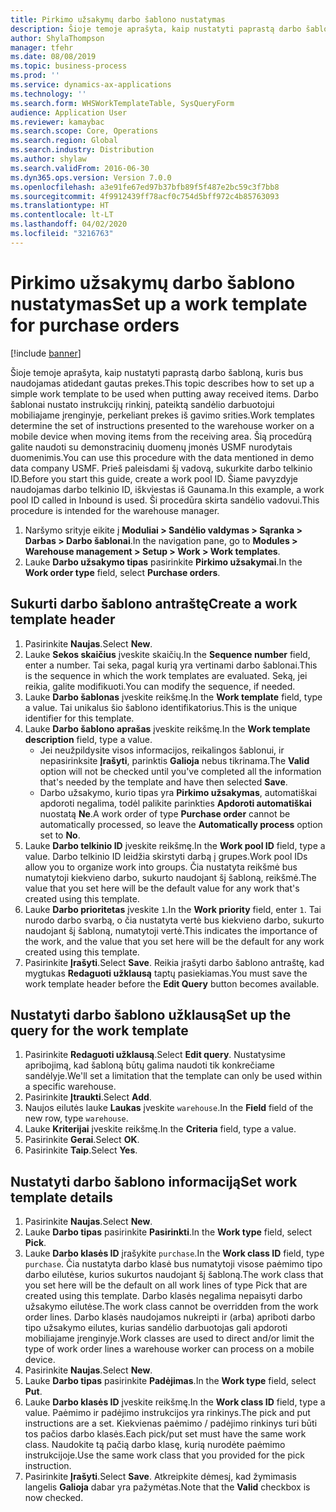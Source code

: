 ```yaml
---
title: Pirkimo užsakymų darbo šablono nustatymas
description: Šioje temoje aprašyta, kaip nustatyti paprastą darbo šabloną, kuris bus naudojamas atidedant gautas prekes.
author: ShylaThompson
manager: tfehr
ms.date: 08/08/2019
ms.topic: business-process
ms.prod: ''
ms.service: dynamics-ax-applications
ms.technology: ''
ms.search.form: WHSWorkTemplateTable, SysQueryForm
audience: Application User
ms.reviewer: kamaybac
ms.search.scope: Core, Operations
ms.search.region: Global
ms.search.industry: Distribution
ms.author: shylaw
ms.search.validFrom: 2016-06-30
ms.dyn365.ops.version: Version 7.0.0
ms.openlocfilehash: a3e91fe67ed97b37bfb89f5f487e2bc59c3f7bb8
ms.sourcegitcommit: 4f9912439ff78acf0c754d5bff972c4b85763093
ms.translationtype: HT
ms.contentlocale: lt-LT
ms.lasthandoff: 04/02/2020
ms.locfileid: "3216763"
---
```

# <a name="set-up-a-work-template-for-purchase-orders"></a><span data-ttu-id="43bda-103">Pirkimo užsakymų darbo šablono nustatymas</span><span class="sxs-lookup"><span data-stu-id="43bda-103">Set up a work template for purchase orders</span></span>

[!include [banner](../../includes/banner.md)]

<span data-ttu-id="43bda-104">Šioje temoje aprašyta, kaip nustatyti paprastą darbo šabloną, kuris bus naudojamas atidedant gautas prekes.</span><span class="sxs-lookup"><span data-stu-id="43bda-104">This topic describes how to set up a simple work template to be used when putting away received items.</span></span> <span data-ttu-id="43bda-105">Darbo šablonai nustato instrukcijų rinkinį, pateiktą sandėlio darbuotojui mobiliajame įrenginyje, perkeliant prekes iš gavimo srities.</span><span class="sxs-lookup"><span data-stu-id="43bda-105">Work templates determine the set of instructions presented to the warehouse worker on a mobile device when moving items from the receiving area.</span></span> <span data-ttu-id="43bda-106">Šią procedūrą galite naudoti su demonstracinių duomenų įmonės USMF nurodytais duomenimis.</span><span class="sxs-lookup"><span data-stu-id="43bda-106">You can use this procedure with the data mentioned in demo data company USMF.</span></span> <span data-ttu-id="43bda-107">Prieš paleisdami šį vadovą, sukurkite darbo telkinio ID.</span><span class="sxs-lookup"><span data-stu-id="43bda-107">Before you start this guide, create a work pool ID.</span></span> <span data-ttu-id="43bda-108">Šiame pavyzdyje naudojamas darbo telkinio ID, iškviestas iš Gaunama.</span><span class="sxs-lookup"><span data-stu-id="43bda-108">In this example, a work pool ID called in Inbound is used.</span></span> <span data-ttu-id="43bda-109">Ši procedūra skirta sandėlio vadovui.</span><span class="sxs-lookup"><span data-stu-id="43bda-109">This procedure is intended for the warehouse manager.</span></span>

1. <span data-ttu-id="43bda-110">Naršymo srityje eikite į **Moduliai > Sandėlio valdymas > Sąranka > Darbas > Darbo šablonai**.</span><span class="sxs-lookup"><span data-stu-id="43bda-110">In the navigation pane, go to **Modules > Warehouse management > Setup > Work > Work templates**.</span></span>
2. <span data-ttu-id="43bda-111">Lauke **Darbo užsakymo tipas** pasirinkite **Pirkimo užsakymai**.</span><span class="sxs-lookup"><span data-stu-id="43bda-111">In the **Work order type** field, select **Purchase orders**.</span></span>

## <a name="create-a-work-template-header"></a><span data-ttu-id="43bda-112">Sukurti darbo šablono antraštę</span><span class="sxs-lookup"><span data-stu-id="43bda-112">Create a work template header</span></span>
1. <span data-ttu-id="43bda-113">Pasirinkite **Naujas**.</span><span class="sxs-lookup"><span data-stu-id="43bda-113">Select **New**.</span></span>
2. <span data-ttu-id="43bda-114">Lauke **Sekos skaičius** įveskite skaičių.</span><span class="sxs-lookup"><span data-stu-id="43bda-114">In the **Sequence number** field, enter a number.</span></span> <span data-ttu-id="43bda-115">Tai seka, pagal kurią yra vertinami darbo šablonai.</span><span class="sxs-lookup"><span data-stu-id="43bda-115">This is the sequence in which the work templates are evaluated.</span></span> <span data-ttu-id="43bda-116">Seką, jei reikia, galite modifikuoti.</span><span class="sxs-lookup"><span data-stu-id="43bda-116">You can modify the sequence, if needed.</span></span>  
3. <span data-ttu-id="43bda-117">Lauke **Darbo šablonas** įveskite reikšmę.</span><span class="sxs-lookup"><span data-stu-id="43bda-117">In the **Work template** field, type a value.</span></span> <span data-ttu-id="43bda-118">Tai unikalus šio šablono identifikatorius.</span><span class="sxs-lookup"><span data-stu-id="43bda-118">This is the unique identifier for this template.</span></span>  
4. <span data-ttu-id="43bda-119">Lauke **Darbo šablono aprašas** įveskite reikšmę.</span><span class="sxs-lookup"><span data-stu-id="43bda-119">In the **Work template description** field, type a value.</span></span>
    - <span data-ttu-id="43bda-120">Jei neužpildysite visos informacijos, reikalingos šablonui, ir nepasirinksite **Įrašyti**, parinktis **Galioja** nebus tikrinama.</span><span class="sxs-lookup"><span data-stu-id="43bda-120">The **Valid** option will not be checked until you've completed all the information that's needed by the template and have then selected **Save**.</span></span>  
    - <span data-ttu-id="43bda-121">Darbo užsakymo, kurio tipas yra **Pirkimo užsakymas**, automatiškai apdoroti negalima, todėl palikite parinkties **Apdoroti automatiškai** nuostatą **Ne**.</span><span class="sxs-lookup"><span data-stu-id="43bda-121">A work order of type **Purchase order** cannot be automatically processed, so leave the **Automatically process** option set to **No**.</span></span>  
5. <span data-ttu-id="43bda-122">Lauke **Darbo telkinio ID** įveskite reikšmę.</span><span class="sxs-lookup"><span data-stu-id="43bda-122">In the **Work pool ID** field, type a value.</span></span> <span data-ttu-id="43bda-123">Darbo telkinio ID leidžia skirstyti darbą į grupes.</span><span class="sxs-lookup"><span data-stu-id="43bda-123">Work pool IDs allow you to organize work into groups.</span></span> <span data-ttu-id="43bda-124">Čia nustatyta reikšmė bus numatytoji kiekvieno darbo, sukurto naudojant šį šabloną, reikšmė.</span><span class="sxs-lookup"><span data-stu-id="43bda-124">The value that you set here will be the default value for any work that's created using this template.</span></span>  
6. <span data-ttu-id="43bda-125">Lauke **Darbo prioritetas** įveskite `1`.</span><span class="sxs-lookup"><span data-stu-id="43bda-125">In the **Work priority** field, enter `1`.</span></span> <span data-ttu-id="43bda-126">Tai nurodo darbo svarbą, o čia nustatyta vertė bus kiekvieno darbo, sukurto naudojant šį šabloną, numatytoji vertė.</span><span class="sxs-lookup"><span data-stu-id="43bda-126">This indicates the importance of the work, and the value that you set here will be the default for any work created using this template.</span></span>  
7. <span data-ttu-id="43bda-127">Pasirinkite **Įrašyti**.</span><span class="sxs-lookup"><span data-stu-id="43bda-127">Select **Save**.</span></span> <span data-ttu-id="43bda-128">Reikia įrašyti darbo šablono antraštę, kad mygtukas **Redaguoti užklausą** taptų pasiekiamas.</span><span class="sxs-lookup"><span data-stu-id="43bda-128">You must save the work template header before the **Edit Query** button becomes available.</span></span>  

## <a name="set-up-the-query-for-the-work-template"></a><span data-ttu-id="43bda-129">Nustatyti darbo šablono užklausą</span><span class="sxs-lookup"><span data-stu-id="43bda-129">Set up the query for the work template</span></span>
1. <span data-ttu-id="43bda-130">Pasirinkite **Redaguoti užklausą**.</span><span class="sxs-lookup"><span data-stu-id="43bda-130">Select **Edit query**.</span></span> <span data-ttu-id="43bda-131">Nustatysime apribojimą, kad šabloną būtų galima naudoti tik konkrečiame sandėlyje.</span><span class="sxs-lookup"><span data-stu-id="43bda-131">We'll set a limitation that the template can only be used within a specific warehouse.</span></span>  
2. <span data-ttu-id="43bda-132">Pasirinkite **Įtraukti**.</span><span class="sxs-lookup"><span data-stu-id="43bda-132">Select **Add**.</span></span>
3. <span data-ttu-id="43bda-133">Naujos eilutės lauke **Laukas** įveskite `warehouse`.</span><span class="sxs-lookup"><span data-stu-id="43bda-133">In the **Field** field of the new row, type `warehouse`.</span></span>
4. <span data-ttu-id="43bda-134">Lauke **Kriterijai** įveskite reikšmę.</span><span class="sxs-lookup"><span data-stu-id="43bda-134">In the **Criteria** field, type a value.</span></span>
5. <span data-ttu-id="43bda-135">Pasirinkite **Gerai**.</span><span class="sxs-lookup"><span data-stu-id="43bda-135">Select **OK**.</span></span>
6. <span data-ttu-id="43bda-136">Pasirinkite **Taip**.</span><span class="sxs-lookup"><span data-stu-id="43bda-136">Select **Yes**.</span></span>

## <a name="set-work-template-details"></a><span data-ttu-id="43bda-137">Nustatyti darbo šablono informaciją</span><span class="sxs-lookup"><span data-stu-id="43bda-137">Set work template details</span></span>
1. <span data-ttu-id="43bda-138">Pasirinkite **Naujas**.</span><span class="sxs-lookup"><span data-stu-id="43bda-138">Select **New**.</span></span>
2. <span data-ttu-id="43bda-139">Lauke **Darbo tipas** pasirinkite **Pasirinkti**.</span><span class="sxs-lookup"><span data-stu-id="43bda-139">In the **Work type** field, select **Pick**.</span></span>
3. <span data-ttu-id="43bda-140">Lauke **Darbo klasės ID** įrašykite `purchase`.</span><span class="sxs-lookup"><span data-stu-id="43bda-140">In the **Work class ID** field, type `purchase`.</span></span> <span data-ttu-id="43bda-141">Čia nustatyta darbo klasė bus numatytoji visose paėmimo tipo darbo eilutėse, kurios sukurtos naudojant šį šabloną.</span><span class="sxs-lookup"><span data-stu-id="43bda-141">The work class that you set here will be the default on all work lines of type Pick that are created using this template.</span></span> <span data-ttu-id="43bda-142">Darbo klasės negalima nepaisyti darbo užsakymo eilutėse.</span><span class="sxs-lookup"><span data-stu-id="43bda-142">The work class cannot be overridden from the work order lines.</span></span> <span data-ttu-id="43bda-143">Darbo klasės naudojamos nukreipti ir (arba) apriboti darbo tipo užsakymo eilutes, kurias sandėlio darbuotojas gali apdoroti mobiliajame įrenginyje.</span><span class="sxs-lookup"><span data-stu-id="43bda-143">Work classes are used to direct and/or limit the type of work order lines a warehouse worker can process on a mobile device.</span></span>  
4. <span data-ttu-id="43bda-144">Pasirinkite **Naujas**.</span><span class="sxs-lookup"><span data-stu-id="43bda-144">Select **New**.</span></span>
5. <span data-ttu-id="43bda-145">Lauke **Darbo tipas** pasirinkite **Padėjimas**.</span><span class="sxs-lookup"><span data-stu-id="43bda-145">In the **Work type** field, select **Put**.</span></span>
6. <span data-ttu-id="43bda-146">Lauke **Darbo klasės ID** įveskite reikšmę.</span><span class="sxs-lookup"><span data-stu-id="43bda-146">In the **Work class ID** field, type a value.</span></span> <span data-ttu-id="43bda-147">Paėmimo ir padėjimo instrukcijos yra rinkinys.</span><span class="sxs-lookup"><span data-stu-id="43bda-147">The pick and put instructions are a set.</span></span> <span data-ttu-id="43bda-148">Kiekvienas paėmimo / padėjimo rinkinys turi būti tos pačios darbo klasės.</span><span class="sxs-lookup"><span data-stu-id="43bda-148">Each pick/put set must have the same work class.</span></span> <span data-ttu-id="43bda-149">Naudokite tą pačią darbo klasę, kurią nurodėte paėmimo instrukcijoje.</span><span class="sxs-lookup"><span data-stu-id="43bda-149">Use the same work class that you provided for the pick instruction.</span></span>  
7. <span data-ttu-id="43bda-150">Pasirinkite **Įrašyti**.</span><span class="sxs-lookup"><span data-stu-id="43bda-150">Select **Save**.</span></span> <span data-ttu-id="43bda-151">Atkreipkite dėmesį, kad žymimasis langelis **Galioja** dabar yra pažymėtas.</span><span class="sxs-lookup"><span data-stu-id="43bda-151">Note that the **Valid** checkbox is now checked.</span></span>  

